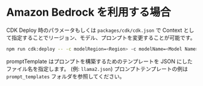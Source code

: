 # Amazon Bedrock を利用する場合

CDK Deploy 時のパラメータもしくは `packages/cdk/cdk.json` で Context として指定することでリージョン、モデル、プロンプトを変更することが可能です。

```bash
npm run cdk:deploy -- -c modelRegion=<Region> -c modelName=<Model Name> -c promptTemplate=<prompt_template_file>
```

promptTemplate はプロンプトを構築するためのテンプレートを JSON にしたファイル名を指定します。 (例: `llama2.json`)
プロンプトテンプレートの例は `prompt_templates` フォルダを参照してください。
